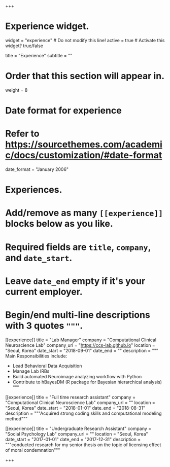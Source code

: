 +++
# Experience widget.
widget = "experience"  # Do not modify this line!
active = true  # Activate this widget? true/false

title = "Experience"
subtitle = ""

# Order that this section will appear in.
weight = 8

# Date format for experience
#   Refer to https://sourcethemes.com/academic/docs/customization/#date-format
date_format = "January 2006"

# Experiences.
#   Add/remove as many `[[experience]]` blocks below as you like.
#   Required fields are `title`, `company`, and `date_start`.
#   Leave `date_end` empty if it's your current employer.
#   Begin/end multi-line descriptions with 3 quotes `"""`.
[[experience]]
  title = "Lab Manager"
  company = "Computational Clinical Neuroscience Lab"
  company_url = "https://ccs-lab.github.io"
  location = "Seoul, Korea"
  date_start = "2018-09-01"
  date_end = ""
  description = """
  Main Responsibilities include:
  
  * Lead Behavioral Data Acquisition
  * Manage Lab IRBs
  * Build automated Neuroimage analyzing workflow with Python
  * Contribute to hBayesDM (R package for Bayesian hierarchical analysis)
  """

[[experience]]
  title = "Full time research assistant"
  company = "Computational Clinical Neuroscience Lab"
  company_url = ""
  location = "Seoul, Korea"
  date_start = "2018-01-01"
  date_end = "2018-08-31"
  description = """Acquired strong coding skills and computational modeling method"""

[[experience]]
  title = "Undergraduate Research Assistant"
  company = "Social Psychology Lab"
  company_url = ""
  location = "Seoul, Korea"
  date_start = "2017-01-01"
  date_end = "2017-12-31"
  description = """conducted research for my senior thesis on the topic of licensing effect of moral condemnation"""


+++

